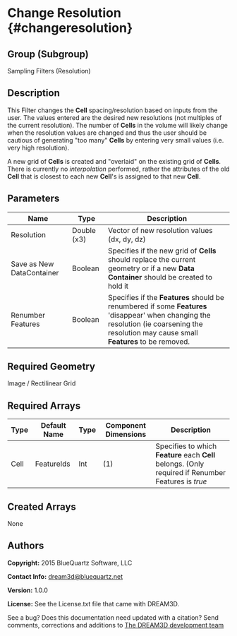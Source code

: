 Change Resolution {#changeresolution}
=============

## Group (Subgroup) ##
Sampling Filters (Resolution)

## Description ##
This Filter changes the **Cell** spacing/resolution based on inputs from the user.  The values entered are the desired new resolutions (not multiples of the current resolution).  The number of **Cells** in the volume will likely change when the resolution values are changed and thus the user should be cautious of generating "too many" **Cells** by entering very small values (i.e. very high resolution).  

A new grid of **Cells** is created and "overlaid" on the existing grid of **Cells**.  There is currently no *interpolation* performed, rather the attributes of the old **Cell** that is closest to each new **Cell**'s is assigned to that new **Cell**.

## Parameters ##
| Name | Type | Description |
|------|------|------|
| Resolution | Double (x3) | Vector of new resolution values (dx, dy, dz) |
| Save as New DataContainer | Boolean | Specifies if the new grid of **Cells** should replace the current geometry or if a new **Data Container** should be created to hold it |
| Renumber Features | Boolean | Specifies if the **Features** should be renumbered if some **Features** 'disappear' when changing the resolution (ie coarsening the resolution may cause small **Features** to be removed. |

## Required Geometry ##
Image / Rectilinear Grid

## Required Arrays ##
| Type | Default Name | Type | Component Dimensions | Description |
|------|--------------|-------------|---------|-----|
| Cell | FeatureIds | Int | (1) | Specifies to which **Feature** each **Cell** belongs. (Only required if Renumber Features is *true* |

## Created Arrays ##
None

## Authors ##
**Copyright:** 2015 BlueQuartz Software, LLC

**Contact Info:** dream3d@bluequartz.net

**Version:** 1.0.0

**License:**  See the License.txt file that came with DREAM3D.




See a bug? Does this documentation need updated with a citation? Send comments, corrections and additions to [The DREAM3D development team](mailto:dream3d@bluequartz.net?subject=Documentation%20Correction)

